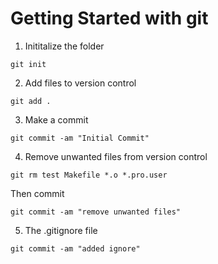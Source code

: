 #  Getting Started with git

1. Inititalize the folder

```
git init
```

2. Add files to version control

```
git add .
```

3. Make a commit

```
git commit -am "Initial Commit"
```

4. Remove unwanted files from version control

```
git rm test Makefile *.o *.pro.user
```

Then commit

```
git commit -am "remove unwanted files"
```

5. The .gitignore file

```
git commit -am "added ignore"
```
